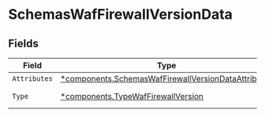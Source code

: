 # SchemasWafFirewallVersionData


## Fields

| Field                                                                                                                 | Type                                                                                                                  | Required                                                                                                              | Description                                                                                                           |
| --------------------------------------------------------------------------------------------------------------------- | --------------------------------------------------------------------------------------------------------------------- | --------------------------------------------------------------------------------------------------------------------- | --------------------------------------------------------------------------------------------------------------------- |
| `Attributes`                                                                                                          | [*components.SchemasWafFirewallVersionDataAttributes](../../models/shared/schemaswaffirewallversiondataattributes.md) | :heavy_minus_sign:                                                                                                    | N/A                                                                                                                   |
| `Type`                                                                                                                | [*components.TypeWafFirewallVersion](../../models/shared/typewaffirewallversion.md)                                   | :heavy_minus_sign:                                                                                                    | Resource type.                                                                                                        |